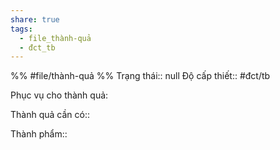 ```yaml
---
share: true
tags:
  - file_thành-quả
  - đct_tb
---
```


%%
#file/thành-quả
%%
Trạng thái:: null
Độ cấp thiết:: #đct/tb

Phục vụ cho thành quả:

Thành quả cần có:: 

Thành phẩm::
